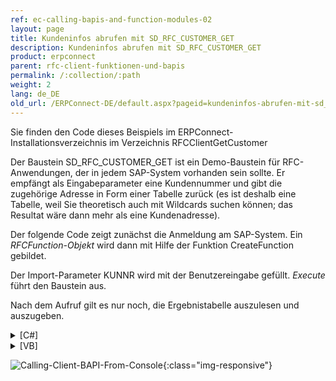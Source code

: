 ```yaml
---
ref: ec-calling-bapis-and-function-modules-02
layout: page
title: Kundeninfos abrufen mit SD_RFC_CUSTOMER_GET
description: Kundeninfos abrufen mit SD_RFC_CUSTOMER_GET
product: erpconnect
parent: rfc-client-funktionen-und-bapis
permalink: /:collection/:path
weight: 2
lang: de_DE
old_url: /ERPConnect-DE/default.aspx?pageid=kundeninfos-abrufen-mit-sd_rfc_customer_get
---
```


Sie finden den Code dieses Beispiels im ERPConnect-Installationsverzeichnis im Verzeichnis RFCClientGetCustomer

Der Baustein SD_RFC_CUSTOMER_GET ist ein Demo-Baustein für RFC-Anwendungen, der in jedem SAP-System vorhanden sein sollte. Er empfängt als Eingabeparameter eine Kundennummer und gibt die zugehörige Adresse in Form einer Tabelle zurück (es ist deshalb eine Tabelle, weil Sie theoretisch auch mit Wildcards suchen können; das Resultat wäre dann mehr als eine Kundenadresse).

Der folgende Code zeigt zunächst die Anmeldung am SAP-System. Ein *RFCFunction-Objekt* wird dann mit Hilfe der Funktion CreateFunction gebildet.

Der Import-Parameter KUNNR wird mit der Benutzereingabe gefüllt. *Execute* führt den Baustein aus.

Nach dem Aufruf gilt es nur noch, die Ergebnistabelle auszulesen und auszugeben. 

<details>
<summary>[C#]</summary>
{% highlight csharp %}
static void Main(string[] args) 
 { 
  using( R3Connection con = 
     new R3Connection("hamlet", 11, "theobald", "pw", "DE", "800"))
    { 
       con.Open(false);  
    
       // Create a function object  
       RFCFunction func = con.CreateFunction("SD_RFC_CUSTOMER_GET");  
    
       Console.WriteLine("Please enter cutomer number ...");  
       Console.WriteLine("and do not forget the leading zeros ..."); 
    
        // fill the export parameter  
       StringBuilder CustomerNo =  
          new StringBuilder(Console.ReadLine());  
    
       func.Exports["KUNNR"].ParamValue = CustomerNo.ToString();  
       try 
       {  
          func.Execute();  
       }  
       catch (ERPException e)  
       {  
          Console.WriteLine(e.Message);  
          Console.ReadLine();  
          return;  
       }  
       // Output the result of the function module  
       Console.WriteLine("Name of customer:");  
       Console.WriteLine(func.Tables["CUSTOMER_T"].Rows[0, "NAME1"]);  
       Console.ReadLine();  
    }
}
{% endhighlight %}
</details>

<details>
<summary>[VB]</summary>
{% highlight visualbasic %}
Sub Main()  
   Using con As New R3Connection("host", 11, "user", "pw", _  
      "DE", "800")  
       con.Open(False)  
       ' Create a function object  
       Dim func = con.CreateFunction("SD_RFC_CUSTOMER_GET") 
       Console.WriteLine("Please enter cutomer number ...")  
       Console.WriteLine("and do not forget the leading zeros ...")  
     ' fill the export parameter  
       Dim CustomerNo As New StringBuilder(Console.ReadLine())  
       func.Exports("KUNNR").ParamValue = CustomerNo.ToString()  
       Try 
          func.Execute()  
       Catch e As ERPException  
          Console.WriteLine(e.Message)  
          Console.ReadLine()  
          Return 
       End Try 
    
       ' Output the result of the function module  
       Console.WriteLine("Name of customer:")  
       Console.WriteLine(func.Tables("CUSTOMER_T").Rows(0, "NAME1"))  
       Console.ReadLine()  
  
    End Using
End Sub
{% endhighlight %}
</details>

![Calling-Client-BAPI-From-Console](/img/content/Calling-Client-BAPI-From-Console.png){:class="img-responsive"}
